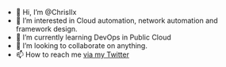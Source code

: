 - 👋 Hi, I’m @ChrisIIx
- 👀 I’m interested in Cloud automation, network automation and framework design.
- 🌱 I’m currently learning DevOps in Public Cloud
- 💞️ I’m looking to collaborate on anything.
- 📫 How to reach me [via my Twitter](https://twitter.com/Christogo_)

